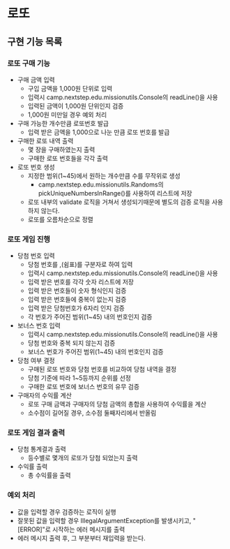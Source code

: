 # 로또 

## 구현 기능 목록

### 로또 구매 기능
 - 구매 금액 입력
   - 구입 금액을 1,000원 단위로 입력
   - 입력시 camp.nextstep.edu.missionutils.Console의 readLine()을 사용
   - 입력된 금액이 1,000원 단위인지 검증
   - 1,000원 미만일 경우 예외 처리
 - 구매 가능한 개수만큼 로또번호 발급
   - 입력 받은 금액을 1,000으로 나눈 만큼 로또 번호를 발급
 - 구매한 로또 내역 출력
   - 몇 장을 구매하였는지 출력
   - 구매한 로또 번호들을 각각 출력
 - 로또 번호 생성
   - 지정한 범위(1~45)에서 원하는 개수만큼 수를 무작위로 생성
     - camp.nextstep.edu.missionutils.Randoms의 pickUniqueNumbersInRange()를 사용하여 리스트에 저장
   - 로또 내부의 validate 로직을 거쳐서 생성되기때문에 별도의 검증 로직을 사용하지 않는다.
   - 로또를 오름차순으로 정렬

### 로또 게임 진행
 - 당첨 번호 입력
   - 당첨 번호를 ,(쉼표)를 구분자로 하여 입력
   - 입력시 camp.nextstep.edu.missionutils.Console의 readLine()을 사용
   - 입력 받은 번호를 각각 숫자 리스트에 저장
   - 입력 받은 번호들이 숫자 형식인지 검증
   - 입력 받은 번호들에 중복이 없는지 검증
   - 입력 받은 당첨번호가 6자리 인지 검증
   - 각 번호가 주어진 범위(1~45) 내의 번호인지 검증
 - 보너스 번호 입력
   - 입력시 camp.nextstep.edu.missionutils.Console의 readLine()을 사용
   - 당첨 번호와 중복 되지 않는지 검증
   - 보너스 번호가 주어진 범위(1~45) 내의 번호인지 검증
 - 당첨 여부 결정
   - 구매된 로또 번호와 당첨 번호를 비교하여 당첨 내역을 결정
   - 당첨 기준에 따라 1~5등까지 순위를 선정
   - 구매한 로또 번호에 보너스 번호의 유무 검증
 - 구매자의 수익률 계산
   - 로또 구매 금액과 구매자의 당첨 금액의 총합을 사용하여 수익률을 계산
   - 소수점이 길어질 경우, 소수점 둘째자리에서 반올림

### 로또 게임 결과 출력
 - 당첨 통계결과 출력
   - 등수별로 몇개의 로또가 당첨 되었는지 출력
 - 수익률 출력
   - 총 수익률을 출력

### 예외 처리
 - 값을 입력할 경우 검증하는 로직이 실행
 - 잘못된 값을 입력할 경우 IllegalArgumentException를 발생시키고, "[ERROR]"로 시작하는 에러 메시지를 출력
 - 에러 메시지 출력 후, 그 부분부터 재입력을 받는다.
   

